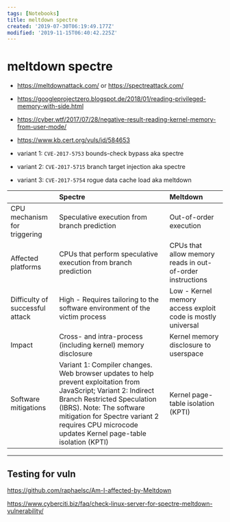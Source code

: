 ```yaml
---
tags: [Notebooks]
title: meltdown spectre
created: '2019-07-30T06:19:49.177Z'
modified: '2019-11-15T06:40:42.225Z'
---
```


# meltdown spectre

- https://meltdownattack.com/ or https://spectreattack.com/
- https://googleprojectzero.blogspot.de/2018/01/reading-privileged-memory-with-side.html
- https://cyber.wtf/2017/07/28/negative-result-reading-kernel-memory-from-user-mode/
- https://www.kb.cert.org/vuls/id/584653


- variant 1: `CVE-2017-5753` bounds-check bypass aka spectre 
- variant 2: `CVE-2017-5715` branch target injection aka spectre 
- variant 3: `CVE-2017-5754` rogue data cache load aka meltdown

| |Spectre|Meltdown|
|:--|:--|:--|
|CPU mechanism for triggering|Speculative execution from branch prediction|Out-of-order execution|
|Affected platforms|CPUs that perform speculative execution from branch prediction|CPUs that allow memory reads in out-of-order instructions|
|Difficulty of successful attack|High - Requires tailoring to the software environment of the victim process|Low - Kernel memory access exploit code is mostly universal|
|Impact|Cross- and intra-process (including kernel) memory disclosure|Kernel memory disclosure to userspace|
|Software mitigations|Variant 1: Compiler changes. Web browser updates to help prevent exploitation from JavaScript; Variant 2: Indirect Branch Restricted Speculation (IBRS). Note: The software mitigation for Spectre variant 2 requires CPU microcode updates	Kernel page-table isolation (KPTI)|Kernel page-table isolation (KPTI)|


---
## Testing for vuln

https://github.com/raphaelsc/Am-I-affected-by-Meltdown

https://www.cyberciti.biz/faq/check-linux-server-for-spectre-meltdown-vulnerability/
